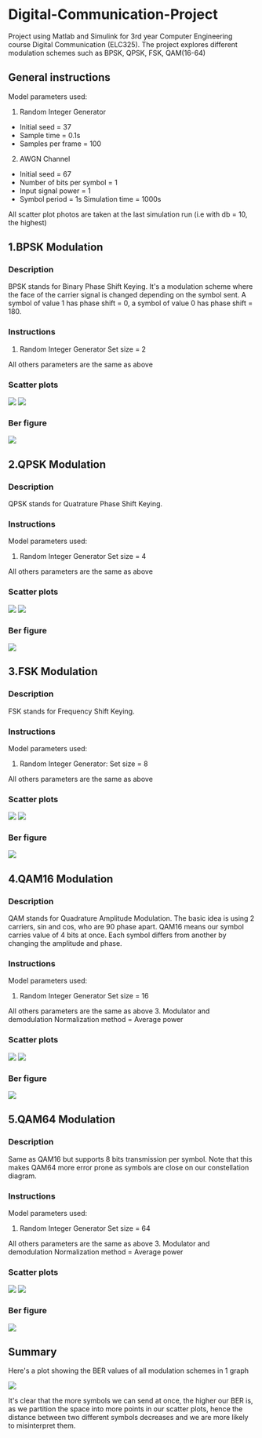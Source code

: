 # Digital-Communication-Project
Project using Matlab and Simulink for 3rd year Computer Engineering course Digital Communication (ELC325). The project explores different modulation schemes such as BPSK, QPSK, FSK, QAM(16-64)

## General instructions
Model parameters used:
1. Random Integer Generator
* Initial seed = 37
* Sample time = 0.1s
* Samples per frame = 100
2. AWGN Channel 
* Initial seed = 67
* Number of bits per symbol = 1
* Input signal power = 1
* Symbol period = 1s
Simulation time = 1000s

All scatter plot photos are taken at the last simulation run (i.e with db = 10, the highest)

## 1.BPSK Modulation
### Description
BPSK stands for Binary Phase Shift Keying. It's a modulation scheme where the face of the carrier signal is changed depending on the symbol sent. A symbol of value 1 has phase shift = 0, a symbol of value 0 has phase shift = 180.

### Instructions
1. Random Integer Generator
Set size = 2

All others parameters are the same as above

### Scatter plots
![](BPSK/Before%20noise.jpg) ![](BPSK/After%20noise.jpg)

### Ber figure
![](BPSK/BPSK(semilogY).jpg)

## 2.QPSK Modulation
### Description
QPSK stands for Quatrature Phase Shift Keying. 

### Instructions
Model parameters used:
1. Random Integer Generator
Set size = 4

All others parameters are the same as above

### Scatter plots
![](QPSK/Before%20noise.jpg) ![](QPSK/After%20noise.jpg)

### Ber figure
![](QPSK/QPSK(semilogY).jpg)

## 3.FSK Modulation
### Description
FSK stands for Frequency Shift Keying. 

### Instructions
Model parameters used:
1. Random Integer Generator:
Set size = 8

All others parameters are the same as above

### Scatter plots
![](FSK/Before%20noise.jpg) ![](FSK/After%20noise.jpg)

### Ber figure
![](FSK/FSK(semilogY).jpg)

## 4.QAM16 Modulation
### Description
QAM stands for Quadrature Amplitude Modulation. The basic idea is using 2 carriers, sin and cos, who are 90 phase apart.
QAM16 means our symbol carries value of 4 bits at once. Each symbol differs from another by changing the amplitude and phase. 

### Instructions
Model parameters used:
1. Random Integer Generator
Set size = 16

All others parameters are the same as above
3. Modulator and demodulation
Normalization method = Average power

### Scatter plots
![](QAM16/Before%20noise.jpg) ![](QAM16/After%20noise.jpg)

### Ber figure
![](QAM16/QAM16(semilogY).jpg)

## 5.QAM64 Modulation
### Description
Same as QAM16 but supports 8 bits transmission per symbol. Note that this makes QAM64 more error prone as symbols are close on our constellation diagram. 

### Instructions
Model parameters used:
1. Random Integer Generator
Set size = 64

All others parameters are the same as above
3. Modulator and demodulation
Normalization method = Average power

### Scatter plots
![](QAM64/Before%20noise.jpg) ![](QAM64/After%20noise.jpg)

### Ber figure
![](QAM64/QAM64(semilogY).jpg)

## Summary
Here's a plot showing the BER values of all modulation schemes in 1 graph

![](Ber.jpg)

It's clear that the more symbols we can send at once, the higher our BER is, as we partition the space into more points in our scatter plots, hence the distance between two different symbols decreases and we are more likely to misinterpret them.